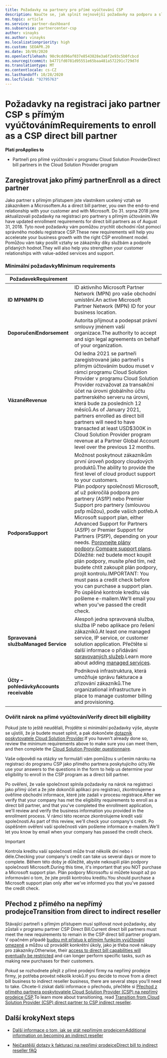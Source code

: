 ```yaml
---
title: Požadavky na partnery pro přímé vyúčtování CSP
description: Naučte se, jak splnit nejnovější požadavky na podporu a služby, aby se staly přímým partnerem pro fakturaci v programu Microsoft Cloudho poskytovatele řešení (CSP).
ms.topic: article
ms.service: partner-dashboard
ms.subservice: partnercenter-csp
author: vinayks
ms.author: vinayks
ms.localizationpriority: high
ms.custom: SEOAPR.20
ms.date: 10/09/2020
ms.openlocfilehash: 98c9cdd96af037e8543828e3a6f2e93c5b0fcbcd
ms.sourcegitcommit: b4771fd0781d95551e65baa481a572291c729d7d
ms.translationtype: MT
ms.contentlocale: cs-CZ
ms.lasthandoff: 10/28/2020
ms.locfileid: "92795763"
---
```

# <a name="requirements-to-enroll-as-a-csp-direct-bill-partner"></a><span data-ttu-id="5fd07-103">Požadavky na registraci jako partner CSP s přímým vyúčtováním</span><span class="sxs-lookup"><span data-stu-id="5fd07-103">Requirements to enroll as a CSP direct bill partner</span></span>

<span data-ttu-id="5fd07-104">**Platí pro**</span><span class="sxs-lookup"><span data-stu-id="5fd07-104">**Applies to**</span></span>

- <span data-ttu-id="5fd07-105">Partneři pro přímé vyúčtování v programu Cloud Solution Provider</span><span class="sxs-lookup"><span data-stu-id="5fd07-105">Direct bill partners in the Cloud Solution Provider program</span></span>

## <a name="enroll-as-a-direct-partner"></a><span data-ttu-id="5fd07-106">Zaregistrovat jako přímý partner</span><span class="sxs-lookup"><span data-stu-id="5fd07-106">Enroll as a direct partner</span></span>

<span data-ttu-id="5fd07-107">Jako partner s přímým přístupem jste vlastníkem ucelený vztah se zákazníkem a Microsoftem.</span><span class="sxs-lookup"><span data-stu-id="5fd07-107">As a direct bill partner, you own the end-to-end relationship with your customer and with Microsoft.</span></span> <span data-ttu-id="5fd07-108">Do 31. srpna 2018 jsme aktualizovali požadavky na registraci pro partnery s přímým účtováním.</span><span class="sxs-lookup"><span data-stu-id="5fd07-108">We have updated enrollment requirements for direct bill partners as of August 31, 2018.</span></span> <span data-ttu-id="5fd07-109">Tyto nové požadavky vám pomůžou zrychlit obchodní růst pomocí správného modelu registrace CSP.</span><span class="sxs-lookup"><span data-stu-id="5fd07-109">These new requirements will help you accelerate your business growth with the right CSP enrollment model.</span></span> <span data-ttu-id="5fd07-110">Pomůžou vám taky posílit vztahy se zákazníky díky službám a podpoře přidaných hodnot.</span><span class="sxs-lookup"><span data-stu-id="5fd07-110">They will also help you strengthen your customer relationships with value-added services and support.</span></span>

### <a name="minimum-requirements"></a><span data-ttu-id="5fd07-111">Minimální požadavky</span><span class="sxs-lookup"><span data-stu-id="5fd07-111">Minimum requirements</span></span>

|<span data-ttu-id="5fd07-112">**Požadavek**</span><span class="sxs-lookup"><span data-stu-id="5fd07-112">**Requirement**</span></span>|                             |
|--------------------------------|--------------------------------------------------------------|
|<span data-ttu-id="5fd07-113">**ID MPN**</span><span class="sxs-lookup"><span data-stu-id="5fd07-113">**MPN ID**</span></span>   |<span data-ttu-id="5fd07-114">ID aktivního Microsoft Partner Network (MPN) pro vaše obchodní umístění.</span><span class="sxs-lookup"><span data-stu-id="5fd07-114">An active Microsoft Partner Network (MPN) ID for your business location.</span></span>    |
|<span data-ttu-id="5fd07-115">**Doporučení**</span><span class="sxs-lookup"><span data-stu-id="5fd07-115">**Endorsement**</span></span>   |<span data-ttu-id="5fd07-116">Autorita přijmout a podepsat právní smlouvy jménem vaší organizace.</span><span class="sxs-lookup"><span data-stu-id="5fd07-116">The authority to accept and sign legal agreements on behalf of your organization.</span></span>|
|<span data-ttu-id="5fd07-117">**Vázané**</span><span class="sxs-lookup"><span data-stu-id="5fd07-117">**Revenue**</span></span>|<span data-ttu-id="5fd07-118">Od ledna 2021 se partneři zaregistrované jako partneři s přímým účtováním budou muset v rámci programu Cloud Solution Provider v programu Cloud Solution Provider rozvažovat za transakční účet na úrovni globálního účtu partnerského serveru na úrovni, která bude za posledních 12 měsíců.</span><span class="sxs-lookup"><span data-stu-id="5fd07-118">As of January 2021, partners enrolled as direct bill partners will need to have transacted at least USD$300K in Cloud Solution Provider program revenue at a Partner Global Account level over the previous 12 months.</span></span>| 
|<span data-ttu-id="5fd07-119">**Podpora**</span><span class="sxs-lookup"><span data-stu-id="5fd07-119">**Support**</span></span>   |<span data-ttu-id="5fd07-120">Možnost poskytnout zákazníkům první úroveň podpory cloudových produktů.</span><span class="sxs-lookup"><span data-stu-id="5fd07-120">The ability to provide the first level of cloud product support to your customers.</span></span> <br/><span data-ttu-id="5fd07-121">Plán podpory společnosti Microsoft, ať už pokročilá podpora pro partnery (ASfP) nebo Premier Support pro partnery (smlouvou psfp můžou), podle vašich potřeb.</span><span class="sxs-lookup"><span data-stu-id="5fd07-121">A Microsoft support plan, either Advanced Support for Partners (ASfP) or Premier Support for Partners (PSfP), depending on your needs.</span></span> <span data-ttu-id="5fd07-122">[Porovnejte plány podpory](https://partner.microsoft.com/support/partnersupport).</span><span class="sxs-lookup"><span data-stu-id="5fd07-122">[Compare support plans](https://partner.microsoft.com/support/partnersupport).</span></span><br/> <span data-ttu-id="5fd07-123">Důležité: než budete moct koupit plán podpory, musíte před tím, než budete chtít zakoupit plán podpory, projít kontrolu.</span><span class="sxs-lookup"><span data-stu-id="5fd07-123">IMPORTANT: You must pass a credit check before you can purchase a support plan.</span></span> <span data-ttu-id="5fd07-124">Po úspěšné kontrole kreditu vás pošleme e-mailem.</span><span class="sxs-lookup"><span data-stu-id="5fd07-124">We'll email you when you've passed the credit check.</span></span> |
|<span data-ttu-id="5fd07-125">**Spravovaná služba**</span><span class="sxs-lookup"><span data-stu-id="5fd07-125">**Managed Service**</span></span>   |<span data-ttu-id="5fd07-126">Alespoň jedna spravovaná služba, služba IP nebo aplikace pro řešení zákazníků.</span><span class="sxs-lookup"><span data-stu-id="5fd07-126">At least one managed service, IP service, or customer solution application.</span></span> <span data-ttu-id="5fd07-127">Přečtěte si další informace o přidávání [spravovaných služeb](https://partner.microsoft.com/business-opportunities/managed-services-provider).</span><span class="sxs-lookup"><span data-stu-id="5fd07-127">Learn more about adding [managed services](https://partner.microsoft.com/business-opportunities/managed-services-provider).</span></span>|
|<span data-ttu-id="5fd07-128">**Účty – pohledávky**</span><span class="sxs-lookup"><span data-stu-id="5fd07-128">**Accounts receivable**</span></span> |<span data-ttu-id="5fd07-129">Podniková infrastruktura, která umožňuje správu fakturace a zřizování zákazníků.</span><span class="sxs-lookup"><span data-stu-id="5fd07-129">The organizational infrastructure in place to manage customer billing and provisioning.</span></span>|

### <a name="verify-direct-bill-eligibility"></a><span data-ttu-id="5fd07-130">Ověřit nárok na přímé vyúčtování</span><span class="sxs-lookup"><span data-stu-id="5fd07-130">Verify direct bill eligibility</span></span>

<span data-ttu-id="5fd07-131">Pokud jste to ještě neudělali, Projděte si minimální požadavky výše, abyste se ujistili, že je budete muset splnit, a pak dokončete [dotazník poskytovatele Cloud Solution Provider](https://partner.microsoft.com/cloud-solution-provider/assessment).</span><span class="sxs-lookup"><span data-stu-id="5fd07-131">If you haven't already done so, review the minimum requirements above to make sure you can meet them, and then complete the [Cloud Solution Provider questionnaire](https://partner.microsoft.com/cloud-solution-provider/assessment).</span></span>

<span data-ttu-id="5fd07-132">Vaše odpovědi na otázky ve formuláři vám pomůžou s určením nároku na registraci do programu CSP jako přímého partnera poskytujícího účty.</span><span class="sxs-lookup"><span data-stu-id="5fd07-132">We use your answers to the questions in the form to help us determine your eligibility to enroll in the CSP program as a direct bill partner.</span></span>

<span data-ttu-id="5fd07-133">Po ověření, že vaše společnost splnila požadavky na nárok na registraci jako přímý účet a že jste dokončili aplikaci pro registraci, zkontrolujeme a ověříme obchodní informace, které jste zadali v procesu registrace.</span><span class="sxs-lookup"><span data-stu-id="5fd07-133">After we verify that your company has met the eligibility requirements to enroll as a direct bill partner, and that you've completed the enrollment application, we'll review and verify the business information you provided in the enrollment process.</span></span> <span data-ttu-id="5fd07-134">V rámci této recenze zkontrolujeme kredit vaší společnosti.</span><span class="sxs-lookup"><span data-stu-id="5fd07-134">As part of this review, we'll check your company's credit.</span></span> <span data-ttu-id="5fd07-135">Po úspěšném ověření vaší společnosti vám pošleme informace e-mailem.</span><span class="sxs-lookup"><span data-stu-id="5fd07-135">We'll let you know by email when your company has passed the credit check.</span></span>

>[!IMPORTANT]
><span data-ttu-id="5fd07-136">Kontrola kreditu vaší společnosti může trvat několik dní nebo i déle.</span><span class="sxs-lookup"><span data-stu-id="5fd07-136">Checking your company's credit can take us several days or more to complete.</span></span> <span data-ttu-id="5fd07-137">Během této doby je důležité, abyste nekoupili plán podpory společnosti Microsoft.</span><span class="sxs-lookup"><span data-stu-id="5fd07-137">During this time, it's important that you NOT purchase a Microsoft support plan.</span></span> <span data-ttu-id="5fd07-138">Plán podpory Microsoftu si můžete koupit až po informování o tom, že jste prošli kontrolou kreditu.</span><span class="sxs-lookup"><span data-stu-id="5fd07-138">You should purchase a Microsoft support plan only after we've informed you that you've passed the credit check.</span></span>

## <a name="transition-from-direct-to-indirect-reseller"></a><span data-ttu-id="5fd07-139">Přechod z přímého na nepřímý prodejce</span><span class="sxs-lookup"><span data-stu-id="5fd07-139">Transition from direct to indirect reseller</span></span>

<span data-ttu-id="5fd07-140">Stávající partneři s přímým přístupem musí splňovat nové požadavky, aby zůstali v programu partner CSP Direct Bill.</span><span class="sxs-lookup"><span data-stu-id="5fd07-140">Current direct bill partners must meet the new requirements to remain in the CSP direct bill partner program.</span></span> <span data-ttu-id="5fd07-141">V opačném případě [budou mít přístup k přímým funkcím vyúčtování omezené](restricted-direct-bill-capabilities.md) a můžou už provádět konkrétní úkoly, jako je třeba nové nákupy pro zákazníky.</span><span class="sxs-lookup"><span data-stu-id="5fd07-141">Otherwise, their [access to direct bill capabilities will eventually be restricted](restricted-direct-bill-capabilities.md) and can longer perform specific tasks, such as making new purchases for their customers.</span></span>

<span data-ttu-id="5fd07-142">Pokud se rozhodnete přejít z přímé prodejní firmy na nepřímý prodejce firmy, je potřeba provést několik kroků.</span><span class="sxs-lookup"><span data-stu-id="5fd07-142">If you decide to move from a direct bill business to indirect reseller business, there are several steps you'll need to take.</span></span> <span data-ttu-id="5fd07-143">Chcete-li získat další informace o přechodu, přečtěte si [Přechod z přímého partnera poskytovatele Cloud Solution Provider (CSP) na nepřímý prodejce CSP](transition-direct-to-indirect.md).</span><span class="sxs-lookup"><span data-stu-id="5fd07-143">To learn more about transitioning, read [Transition from Cloud Solution Provider (CSP) direct partner to CSP indirect reseller](transition-direct-to-indirect.md).</span></span>

## <a name="next-steps"></a><span data-ttu-id="5fd07-144">Další kroky</span><span class="sxs-lookup"><span data-stu-id="5fd07-144">Next steps</span></span>

- [<span data-ttu-id="5fd07-145">Další informace o tom, jak se stát nepřímým prodejcem</span><span class="sxs-lookup"><span data-stu-id="5fd07-145">Additional information on becoming an indirect reseller</span></span>](https://assetsprod.microsoft.com/csp-directbill-to-indirect-transition.pdf)

- [<span data-ttu-id="5fd07-146">Nejčastější dotazy k fakturaci na nepřímý prodejce</span><span class="sxs-lookup"><span data-stu-id="5fd07-146">Direct bill to indirect reseller fAQ</span></span>](https://assetsprod.microsoft.com/mpn/direct-bill-partner-faq.pdf)

